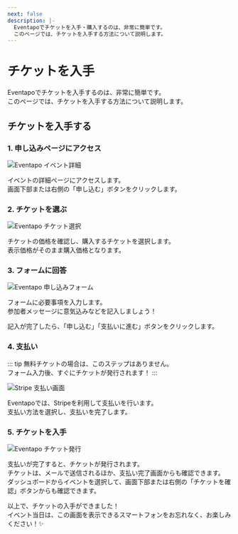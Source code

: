 ```yaml
---
next: false
description: |-
  Eventapoでチケットを入手・購入するのは、非常に簡単です。
  このページでは、チケットを入手する方法について説明します。
---
```


# チケットを入手

Eventapoでチケットを入手するのは、非常に簡単です。  
このページでは、チケットを入手する方法について説明します。

## チケットを入手する

### 1. 申し込みページにアクセス

![Eventapo イベント詳細](/images/guide/eventapo-event-detail-apply-button.png)

イベントの詳細ページにアクセスします。  
画面下部または右側の「申し込む」ボタンをクリックします。

### 2. チケットを選ぶ

![Eventapo チケット選択](/images/guide/eventapo-event-apply-ticket.gif)

チケットの価格を確認し、購入するチケットを選択します。  
表示価格がそのまま購入価格となります。

### 3. フォームに回答

![Eventapo 申し込みフォーム](/images/guide/eventapo-event-apply-form.png)

フォームに必要事項を入力します。  
参加者メッセージに意気込みなどを記入しましょう！

記入が完了したら、「申し込む」「支払いに進む」ボタンをクリックします。

### 4. 支払い

::: tip
無料チケットの場合は、このステップはありません。  
フォーム入力後、すぐにチケットが発行されます！
:::

![Stripe 支払い画面](/images/guide/stripe-ticket-payment.png)

Eventapoでは、Stripeを利用して支払いを行います。  
支払い方法を選択し、支払いを完了します。

### 5. チケットを入手

![Eventapo チケット発行](/images/guide/eventapo-event-ticket-applied.png)

支払いが完了すると、チケットが発行されます。  
チケットは、メールで送信されるほか、支払い完了画面からも確認できます。  
ダッシュボードからイベントを選択して、画面下部または右側の「チケットを確認」ボタンからも確認できます。

以上で、チケットの入手ができました！  
イベント当日は、この画面を表示できるスマートフォンをお忘れなく、お楽しみください！✨
